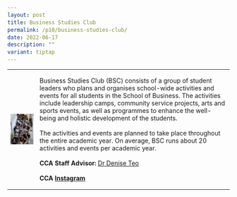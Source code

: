 ```yaml
---
layout: post
title: Business Studies Club
permalink: /p10/business-studies-club/
date: 2022-06-17
description: ""
variant: tiptap
---
```

<table style="minWidth: 50px">
<colgroup>
<col>
<col>
</colgroup>
<tbody>
<tr>
<td rowspan="1" colspan="1">
<div class="isomer-image-wrapper">
<img style="display:block;margin-left:auto;margin-right:auto;" height="auto" width="100%" alt="Business Studies Club" src="/images/P10/BSC.jpeg">
</div>
</td>
<td rowspan="1" colspan="1">
<p>Business Studies Club (BSC) consists of a group of student leaders who
plans and organises school-wide activities and events for all students
in the School of Business. The activities include leadership camps, community
service projects, arts and sports events, as well as programmes to enhance
the well-being and holistic development of the students.
<br>
<br>The activities and events are planned to take place throughout the entire
academic year. On average, BSC runs about 20 activities and events per
academic year.
<br>
<br><strong>CCA Staff Advisor:</strong>  <a href="mailto:Denise_Teo@tp.edu.sg" rel="noopener noreferrer nofollow" target="_blank">Dr Denise Teo</a>
<br>
<br><strong>CCA <a href="https://www.instagram.com/tpbsc" rel="noopener noreferrer nofollow" target="_blank">Instagram</a></strong>
</p>
</td>
</tr>
</tbody>
</table>
<p></p>